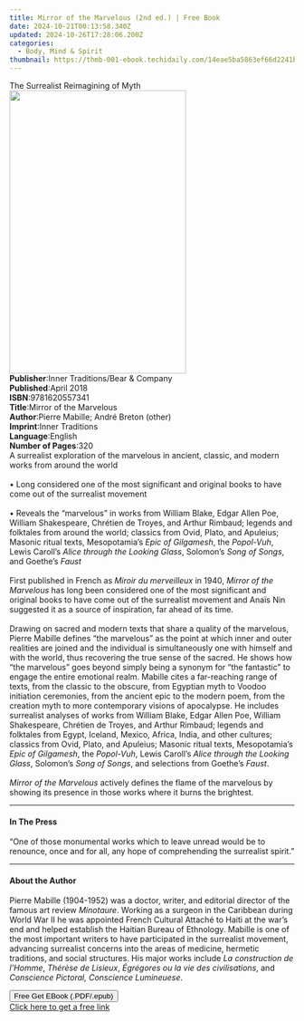 ```yaml
---
title: Mirror of the Marvelous (2nd ed.) | Free Book
date: 2024-10-21T00:13:58.340Z
updated: 2024-10-26T17:28:06.200Z
categories:
  - Body, Mind & Spirit
thumbnail: https://thmb-001-ebook.techidaily.com/14eae5ba5863ef66d2241bcfd4bfa4b61571a2f9c40b27c0abad58d5a4631db7.jpg
---
```

<main id="book-container">
  <div class="flex flex-col">
    <div class="book-brief flex-1 py-6 px-4 sm:p-6 md:py-10 md:px-8">
      <!-- brief-->
      <div class="book-brief-main">The Surrealist Reimagining of Myth</div>
    </div>
    <div
      class="book-meta-info flex-1 grid gap-4 col-start-1 col-end-3 row-start-1 sm:mb-6 sm:grid-cols-4 lg:gap-6 lg:col-start-2 lg:row-end-6 lg:row-span-6 lg:mb-0"
    >
      <div
        class="book-meta-info-left place-content-center mt-4 p-4 text-sm leading-6 col-start-2 col-span-2 dark:text-slate-400"
      >
        <img
          class="w-full h-500 object-cover rounded-lg sm:h-255 sm:col-span-2 lg:col-span-full"
          src="https://img-001-ebook.techidaily.com/0a9d50ba3b8d01887eca2ba352e9c8b54f44004dc458593188fc7eab22c5c918.jpg"
          alt=""
          width="312"
          height="500"
        />
      </div>
      <div
        class="book-meta-info-right mt-2 col-start-1 row-start-2 col-span-3 self-center"
      >
        <!-- meta data  -->
        <div class="flex flex-col px-4 md:px-8">
          <div class="flex-1">
            <strong>Publisher</strong>:<span class="px-2"
              >Inner Traditions/Bear &amp; Company</span
            >
          </div>
          <div class="flex-1">
            <strong>Published</strong>:<span class="px-2">April 2018</span>
          </div>
          <div class="flex-1">
            <strong>ISBN</strong>:<span class="px-2">9781620557341</span>
          </div>
          <div class="flex-1">
            <strong>Title</strong>:<span class="px-2"
              >Mirror of the Marvelous</span
            >
          </div>
          <div class="flex-1">
            <strong>Author</strong>:<span class="px-2"
              >Pierre Mabille; André Breton (other)</span
            >
          </div>
          <div class="flex-1">
            <strong>Imprint</strong>:<span class="px-2">Inner Traditions</span>
          </div>
          <div class="flex-1">
            <strong>Language</strong>:<span class="px-2">English</span>
          </div>
          <div class="flex-1">
            <strong>Number of Pages</strong>:<span class="px-2">320</span>
          </div>
        </div>
      </div>
    </div>
    <div class="book-description flex-1 py-6 px-4 sm:p-6 md:py-10 md:px-8">
      <div class="book-description-main">
        <div accordion-content="" id="description">
          A surrealist exploration of the marvelous in ancient, classic, and
          modern works from around the world <br /><br />• Long considered one
          of the most significant and original books to have come out of the
          surrealist movement <br /><br />• Reveals the “marvelous” in works
          from William Blake, Edgar Allen Poe, William Shakespeare, Chrétien de
          Troyes, and Arthur Rimbaud; legends and folktales from around the
          world; classics from Ovid, Plato, and Apuleius; Masonic ritual texts,
          Mesopotamia’s <i>Epic of Gilgamesh</i>, the <i>Popol-Vuh</i>, Lewis
          Caroll’s <i>Alice through the Looking Glass</i>, Solomon’s
          <i>Song of Songs</i>, and Goethe’s <i>Faust</i> <br /><br />First
          published in French as <i>Miroir du merveilleux</i> in 1940,
          <i>Mirror of the Marvelous</i> has long been considered one of the
          most significant and original books to have come out of the surrealist
          movement and Anaïs Nin suggested it as a source of inspiration, far
          ahead of its time. <br /><br />Drawing on sacred and modern texts that
          share a quality of the marvelous, Pierre Mabille defines “the
          marvelous” as the point at which inner and outer realities are joined
          and the individual is simultaneously one with himself and with the
          world, thus recovering the true sense of the sacred. He shows how “the
          marvelous” goes beyond simply being a synonym for “the fantastic” to
          engage the entire emotional realm. Mabille cites a far-reaching range
          of texts, from the classic to the obscure, from Egyptian myth to
          Voodoo initiation ceremonies, from the ancient epic to the modern
          poem, from the creation myth to more contemporary visions of
          apocalypse. He includes surrealist analyses of works from William
          Blake, Edgar Allen Poe, William Shakespeare, Chrétien de Troyes, and
          Arthur Rimbaud; legends and folktales from Egypt, Iceland, Mexico,
          Africa, India, and other cultures; classics from Ovid, Plato, and
          Apuleius; Masonic ritual texts, Mesopotamia’s
          <i>Epic of Gilgamesh</i>, the <i>Popol-Vuh</i>, Lewis Caroll’s
          <i>Alice through the Looking Glass</i>, Solomon’s
          <i>Song of Songs</i>, and selections from Goethe’s <i>Faust</i>.
          <br /><br /><i>Mirror of the Marvelous</i> actively defines the flame
          of the marvelous by showing its presence in those works where it burns
          the brightest.
        </div>
        <div class="accordion-fader"></div>
      </div>
    </div>
    <div class="book-excerpts flex-1 py-6 px-4 sm:p-6 md:py-10 md:px-8">
      <!-- excerpts-->
      <div class="book-excerpts-main">
        <hr />
        <h4 class="placeholder placeholder-heading">
          <span>In The Press</span>
        </h4>
        <p>
          “One of those monumental works which to leave unread would be to
          renounce, once and for all, any hope of comprehending the surrealist
          spirit.”
        </p>
      </div>
    </div>
    <div class="book-about-author flex-1 py-6 px-4 sm:p-6 md:py-10 md:px-8">
      <!-- about author-->
      <div class="book-main-author-main">
        <hr />
        <h4 class="placeholder placeholder-heading">
          <span>About the Author</span>
        </h4>
        <p>
          Pierre Mabille (1904-1952) was a doctor, writer, and editorial
          director of the famous art review <i>Minotaure</i>. Working as a
          surgeon in the Caribbean during World War II he was appointed French
          Cultural Attaché to Haiti at the war’s end and helped establish the
          Haitian Bureau of Ethnology. Mabille is one of the most important
          writers to have participated in the surrealist movement, advancing
          surrealist concerns into the areas of medicine, hermetic traditions,
          and social structures. His major works include
          <i>La construction de l’Homme</i>, <i>Thérèse de Lisieux</i>,
          <i>Égrégores ou la vie des civilisations</i>, and
          <i>Conscience Pictoral, Conscience Lumineuese</i>.
        </p>
      </div>
    </div>
    <div class="book-free-get flex-1 py-6 px-4 sm:p-6 md:py-10 md:px-8">
      <button
        id="btn-free-get"
        class="bg-blue-500 hover:bg-blue-700 text-white font-bold py-2 px-4 rounded"
      >
        Free Get EBook (.PDF/.epub)
      </button>
      <div id="countdown-display" class="px-2 text-lg mt-2"></div>
      <a
        id="free-link"
        class="hidden bg-blue-500 hover:bg-blue-700 text-white font-bold py-2 px-4 rounded"
        href="https://www.ebooks.com/en-us/book/95856043/mirror-of-the-marvelous/pierre-mabille/"
        target="_blank"
        >Click here to get a free link</a
      >
    </div>
    <script>
      let countdownTime = 0;
      let countdownInterval = null;
      document
        .getElementById('btn-free-get')
        .addEventListener('click', startCountdown);
      function startCountdown() {
        countdownTime = new Date().getTime() + 60000 * 3;
        countdownInterval = setInterval(updateCountdown, 1000);
        document.getElementById('btn-free-get').disabled = true;
        document
          .getElementById('btn-free-get')
          .classList.add('bg-gray-500', 'cursor-not-allowed');
      }
      function updateCountdown() {
        let currentTime = new Date().getTime();
        let timeLeft = countdownTime - currentTime;
        let secondsLeft = Math.floor(timeLeft / 1000);
        document.getElementById('countdown-display').innerHTML =
          `Remaining time: ${secondsLeft} seconds.`;
        if (secondsLeft <= 0) {
          clearInterval(countdownInterval);
          document.getElementById('btn-free-get').classList.add('hidden');
          document.getElementById('free-link').classList.remove('hidden');
          document.getElementById('countdown-display').innerHTML = '';
        }
      }
    </script>
  </div>
</main>

<ins class="adsbygoogle"
      style="display:block"
      data-ad-client="ca-pub-7571918770474297"
      data-ad-slot="8358498916"
      data-ad-format="auto"
      data-full-width-responsive="true"></ins>
    